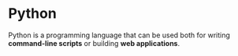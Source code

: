 # Python
Python is a programming language that can be used both for writing **command-line scripts** or building **web applications**.



























































    















    







    



    

    